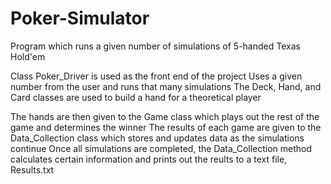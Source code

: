 # Poker-Simulator

Program which runs a given number of simulations of 5-handed Texas Hold'em

Class Poker_Driver is used as the front end of the project
Uses a given number from the user and runs that many simulations
The Deck, Hand, and Card classes are used to build a hand for a theoretical player

The hands are then given to the Game class which plays out the rest of the game and determines the winner
The results of each game are given to the Data_Collection class which stores and updates data as the simulations continue
Once all simulations are completed, the Data_Collection method calculates certain information and prints out the reults to a text file, Results.txt
